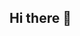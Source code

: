## Hi there 👋

<!--
**RheyseyWheysey/RheyseyWheysey** is a ✨ _special_ ✨ repository because its `README.md` (this file) appears on your GitHub profile.

Here are some ideas to get you started:

- 🔭 I’m currently working on modding minecraft (hopefully)
- 🌱 I’m currently learning Java
- 👯 I’m looking to collaborate on nothin im shy
- 🤔 I’m looking for help with everything
- 💬 Ask me about nothing pls
- 📫 How to reach me: 
- 😄 Pronouns: him
- ⚡ Fun fact: i've eaten an apple before
-->

